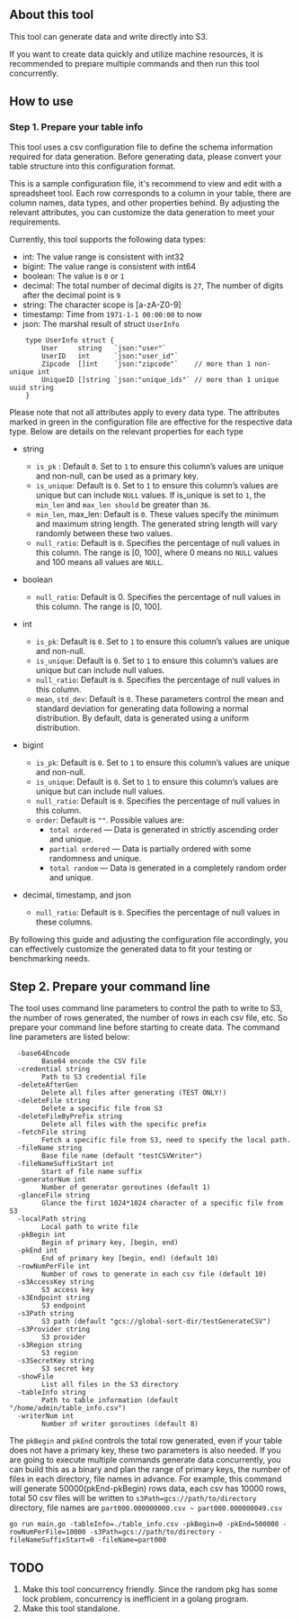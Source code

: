 ## About this tool
This tool can generate data and write directly into S3.

If you want to create data quickly and utilize machine resources, it is recommended to prepare multiple commands and then run this tool concurrently.

## How to use

### Step 1. Prepare your table info
This tool uses a csv configuration file to define the schema information required for data generation. Before generating data, please convert your table structure into this configuration format.

This is a sample configuration file, it's recommend to view and edit with a spreadsheet tool. Each row corresponds to a column in your table, there are column names, data types, and other properties behind. By adjusting the relevant attributes, you can customize the data generation to meet your requirements.

Currently, this tool supports the following data types:
-	int: The value range is consistent with int32
-	bigint: The value range is consistent with int64
-	boolean: The value is `0` or `1`
-	decimal: The total number of decimal digits is `27`, The number of digits after the decimal point is `9`
-	string: The character scope is [a-zA-Z0-9]
-	timestamp: Time from `1971-1-1 00:00:00` to now
-	json: The marshal result of struct `UserInfo`

``` golang
    type UserInfo struct {
        User     string   `json:"user"`
        UserID   int      `json:"user_id"`
        Zipcode  []int    `json:"zipcode"`    // more than 1 non-unique int
        UniqueID []string `json:"unique_ids"` // more than 1 unique uuid string
    }
```

Please note that not all attributes apply to every data type. The attributes marked in green in the configuration file are effective for the respective data type. Below are details on the relevant properties for each type

- string
  - `is_pk` : Default `0`. Set to `1` to ensure this column’s values are unique and non-null, can be used as a primary key.
  - `is_unique`: Default is `0`. Set to `1` to ensure this column’s values are unique but can include `NULL` values. If is_unique is set to `1`, the `min_len` and `max_len should` be greater than `36`.
  -	`min_len`, max_len: Default is `0`. These values specify the minimum and maximum string length. The generated string length will vary randomly between these two values.
  -	`null_ratio`: Default is `0`. Specifies the percentage of null values in this column. The range is [0, 100], where 0 means no `NULL` values and 100 means all values are `NULL`.

- boolean
  - `null_ratio`: Default is 0. Specifies the percentage of null values in this column. The range is [0, 100].

- int
  - `is_pk`: Default is `0`. Set to `1` to ensure this column’s values are unique and non-null.
  -	`is_unique`: Default is `0`. Set to `1` to ensure this column’s values are unique but can include null values.
  -	`null_ratio`: Default is `0`. Specifies the percentage of null values in this column.
  -	`mean`, `std_dev`: Default is `0`. These parameters control the mean and standard deviation for generating data following a normal distribution. By default, data is generated using a uniform distribution.

- bigint
  - `is_pk`: Default is `0`. Set to `1` to ensure this column’s values are unique and non-null.
  -	`is_unique`: Default is `0`. Set to `1` to ensure this column’s values are unique but can include null values.
  -	`null_ratio`: Default is `0`. Specifies the percentage of null values in this column. 
  - `order`: Default is `""`. Possible values are:
      - `total ordered` — Data is generated in strictly ascending order and unique.
      - `partial ordered` — Data is partially ordered with some randomness and unique.
      - `total random` — Data is generated in a completely random order and unique.

- decimal, timestamp, and json
  - `null_ratio`: Default is `0`. Specifies the percentage of null values in these columns.

By following this guide and adjusting the configuration file accordingly, you can effectively customize the generated data to fit your testing or benchmarking needs.

## Step 2. Prepare your command line
The tool uses command line parameters to control the path to write to S3, the number of rows generated, the number of rows in each csv file, etc. So prepare your command line before starting to create data. The command line parameters are listed below:

```
  -base64Encode
        Base64 encode the CSV file
  -credential string
        Path to S3 credential file
  -deleteAfterGen
        Delete all files after generating (TEST ONLY!)
  -deleteFile string
        Delete a specific file from S3
  -deleteFileByPrefix string
        Delete all files with the specific prefix
  -fetchFile string
        Fetch a specific file from S3, need to specify the local path.
  -fileName string
        Base file name (default "testCSVWriter")
  -fileNameSuffixStart int
        Start of file name suffix
  -generatorNum int
        Number of generator goroutines (default 1)
  -glanceFile string
        Glance the first 1024*1024 character of a specific file from S3
  -localPath string
        Local path to write file
  -pkBegin int
        Begin of primary key, [begin, end)
  -pkEnd int
        End of primary key [begin, end) (default 10)
  -rowNumPerFile int
        Number of rows to generate in each csv file (default 10)
  -s3AccessKey string
        S3 access key
  -s3Endpoint string
        S3 endpoint
  -s3Path string
        S3 path (default "gcs://global-sort-dir/testGenerateCSV")
  -s3Provider string
        S3 provider
  -s3Region string
        S3 region
  -s3SecretKey string
        S3 secret key
  -showFile
        List all files in the S3 directory
  -tableInfo string
        Path to table information (default "/home/admin/table_info.csv")
  -writerNum int
        Number of writer goroutines (default 8)

```

The `pkBegin` and `pkEnd` controls the total row generated, even if your table does not have a primary key, these two parameters is also needed.
If you are going to execute multiple commands generate data concurrently, you can build this as a binary and plan the range of primary keys, the number of files in each directory, file names in advance.
For example, this command will generate 50000(pkEnd-pkBegin) rows data, each csv has 10000 rows, total 50 csv files will be written to `s3Path=gcs://path/to/directory` directory, file names are `part000.000000000.csv ~ part000.000000049.csv`
```
go run main.go -tableInfo=./table_info.csv -pkBegin=0 -pkEnd=500000 -rowNumPerFile=10000 -s3Path=gcs://path/to/directory -fileNameSuffixStart=0 -fileName=part000
```

## TODO
1. Make this tool concurrency friendly. Since the random pkg has some lock problem, concurrency is inefficient in a golang program.
2. Make this tool standalone.
